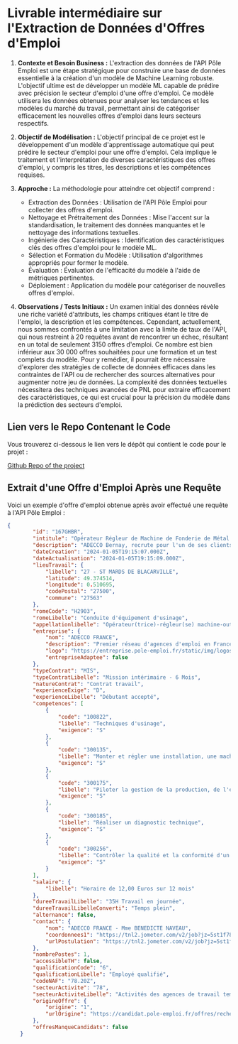 # Livrable intermédiaire sur l'Extraction de Données d'Offres d'Emploi

1. **Contexte et Besoin Business :**
   L'extraction des données de l'API Pôle Emploi est une étape stratégique pour construire une base de données essentielle à la création d'un modèle de Machine Learning robuste. L'objectif ultime est de développer un modèle ML capable de prédire avec précision le secteur d'emploi d'une offre d'emploi. Ce modèle utilisera les données obtenues pour analyser les tendances et les modèles du marché du travail, permettant ainsi de catégoriser efficacement les nouvelles offres d'emploi dans leurs secteurs respectifs.

2. **Objectif de Modélisation :**
   L'objectif principal de ce projet est le développement d'un modèle d'apprentissage automatique qui peut prédire le secteur d'emploi pour une offre d'emploi. Cela implique le traitement et l'interprétation de diverses caractéristiques des offres d'emploi, y compris les titres, les descriptions et les compétences requises.

3. **Approche :**
   La méthodologie pour atteindre cet objectif comprend :

   - Extraction des Données : Utilisation de l'API Pôle Emploi pour collecter des offres d'emploi.
   - Nettoyage et Prétraitement des Données : Mise l'accent sur la standardisation, le traitement des données manquantes et le nettoyage des informations textuelles.
   - Ingénierie des Caractéristiques : Identification des caractéristiques clés des offres d'emploi pour le modèle ML.
   - Sélection et Formation du Modèle : Utilisation d'algorithmes appropriés pour former le modèle.
   - Évaluation : Évaluation de l'efficacité du modèle à l'aide de métriques pertinentes.
   - Déploiement : Application du modèle pour catégoriser de nouvelles offres d'emploi.

4. **Observations / Tests Initiaux :**
   Un examen initial des données révèle une riche variété d'attributs, les champs critiques étant le titre de l'emploi, la description et les compétences. Cependant, actuellement, nous sommes confrontés à une limitation avec la limite de taux de l'API, qui nous restreint à 20 requêtes avant de rencontrer un échec, résultant en un total de seulement 3150 offres d'emploi. Ce nombre est bien inférieur aux 30 000 offres souhaitées pour une formation et un test complets du modèle. Pour y remédier, il pourrait être nécessaire d'explorer des stratégies de collecte de données efficaces dans les contraintes de l'API ou de rechercher des sources alternatives pour augmenter notre jeu de données. La complexité des données textuelles nécessitera des techniques avancées de PNL pour extraire efficacement des caractéristiques, ce qui est crucial pour la précision du modèle dans la prédiction des secteurs d'emploi.

## Lien vers le Repo Contenant le Code

Vous trouverez ci-dessous le lien vers le dépôt qui contient le code pour le projet :

[Github Repo of the project](https://github.com/ElGarra/ProjetDataDDEFi23-24)

## Extrait d'une Offre d'Emploi Après une Requête

Voici un exemple d'offre d'emploi obtenue après avoir effectué une requête à l'API Pôle Emploi :

```json
{
        "id": "167GHBR",
        "intitule": "Opérateur Régleur de Machine de Fonderie de Métal (h/f)",
        "description": "ADECCO Bernay, recrute pour l'un de ses clients un(e) PLIEUR REGLEUR SUR MACHINE A COMMANDE NUMERIQUE H/F\n\nIntégré au pôle pliage, vous êtes chargé de la transformation des pièces sur plieuse a commande numérique.\n\nVotre rôle :\n\n\n - Garant des objectifs et impératifs de production (qualité, délai de l'opération)\n - Analyser les documents liés aux opérations de fabrication\n - Définir les moyens d'exécution des tâches\n - Programmer, régler et mettre en place des outils sur plieuse AMADA\n - Produire des pièces à plier selon gammes de fabrication\n\nVos compétences :\n\n\n - Lecture de documents techniques et plans\n - L'Utilisation d'outils de contrôle de mesure (pied à coulisse, jauge de profondeur, rapporteur...)\n - Contrôle dimensionnel à l'aide d'appareils de métrologie tels que pied à coulisse, jauge de profondeur, rapporteur d'angle...).\n\n\n\n\n\nVotre profil ;\n\n\n - Sans des responsabilités\n - Souci de la qualité\n - Autonomie\n - Réactivité\n - Rapidité de compréhension\nVous êtes de niveau CAP / BEP à BAC ( Bac Professionnel, Brevet Professionnel) en mécanique, productique ou travail des métaux.\n\nSi ce poste vous intéresse merci de postuler sur ADECCO&MOI",
        "dateCreation": "2024-01-05T19:15:07.000Z",
        "dateActualisation": "2024-01-05T19:15:09.000Z",
        "lieuTravail": {
            "libelle": "27 - ST MARDS DE BLACARVILLE",
            "latitude": 49.374514,
            "longitude": 0.510695,
            "codePostal": "27500",
            "commune": "27563"
        },
        "romeCode": "H2903",
        "romeLibelle": "Conduite d'équipement d'usinage",
        "appellationlibelle": "Opérateur(trice)-régleur(se) machine-outil usinage métaux",
        "entreprise": {
            "nom": "ADECCO FRANCE",
            "description": "Premier réseau d'agences d'emploi en France, Adecco a développé un savoir-faire unique de proximité et met toutes ses compétences à votre service.Nos équipes sont présentes sur tout le territoire, avec plus de 900 agences. Quel que soit le contrat que vous cherchez : CDI, CDD, Intérim, CDI Intérimaire, CDI Apprenant ou alternance, nos experts travaillent chaque jour, pour vous guider vers ce qui vous correspond. Dès maintenant, devenez acteur de votre vie !",
            "logo": "https://entreprise.pole-emploi.fr/static/img/logos/ccCJ1rOjn0xPf3L3vdY3xEZCuIleuXqb.png",
            "entrepriseAdaptee": false
        },
        "typeContrat": "MIS",
        "typeContratLibelle": "Mission intérimaire - 6 Mois",
        "natureContrat": "Contrat travail",
        "experienceExige": "D",
        "experienceLibelle": "Débutant accepté",
        "competences": [
            {
                "code": "100822",
                "libelle": "Techniques d'usinage",
                "exigence": "S"
            },
            {
                "code": "300135",
                "libelle": "Monter et régler une installation, une machine",
                "exigence": "S"
            },
            {
                "code": "300175",
                "libelle": "Piloter la gestion de la production, de l'exploitation",
                "exigence": "S"
            },
            {
                "code": "300185",
                "libelle": "Réaliser un diagnostic technique",
                "exigence": "S"
            },
            {
                "code": "300256",
                "libelle": "Contrôler la qualité et la conformité d'un livrable",
                "exigence": "S"
            }
        ],
        "salaire": {
            "libelle": "Horaire de 12,00 Euros sur 12 mois"
        },
        "dureeTravailLibelle": "35H Travail en journée",
        "dureeTravailLibelleConverti": "Temps plein",
        "alternance": false,
        "contact": {
            "nom": "ADECCO FRANCE - Mme BENEDICTE NAVEAU",
            "coordonnees1": "https://tnl2.jometer.com/v2/job?jz=5st1f78054903350b286de7de55461cdc8458AEADECAAAADAAAAAAAAAAAAAAAAC4ZESAI&utm_source=ADS&utm_medium=PoleEmplois&Source=30",
            "urlPostulation": "https://tnl2.jometer.com/v2/job?jz=5st1f78054903350b286de7de55461cdc8458AEADECAAAADAAAAAAAAAAAAAAAAC4ZESAI&utm_source=ADS&utm_medium=PoleEmplois&Source=30"
        },
        "nombrePostes": 1,
        "accessibleTH": false,
        "qualificationCode": "6",
        "qualificationLibelle": "Employé qualifié",
        "codeNAF": "78.20Z",
        "secteurActivite": "78",
        "secteurActiviteLibelle": "Activités des agences de travail temporaire",
        "origineOffre": {
            "origine": "1",
            "urlOrigine": "https://candidat.pole-emploi.fr/offres/recherche/detail/167GHBR"
        },
        "offresManqueCandidats": false
    }
```

